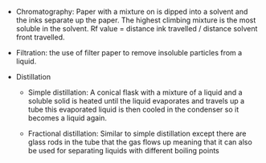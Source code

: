 -   Chromatography: Paper with a mixture on is dipped into a solvent and the inks separate up the paper. The highest climbing mixture is the most soluble in the solvent. Rf value = distance ink travelled / distance solvent front travelled.
    
-   Filtration: the use of filter paper to remove insoluble particles from a liquid.
    
-   Distillation
    
    -   Simple distillation: A conical flask with a mixture of a liquid and a soluble solid is heated until the liquid evaporates and travels up a tube this evaporated liquid is then cooled in the condenser so it becomes a liquid again.
        
    -   Fractional distillation: Similar to simple distillation except there are glass rods in the tube that the gas flows up meaning that it can also be used for separating liquids with different boiling points